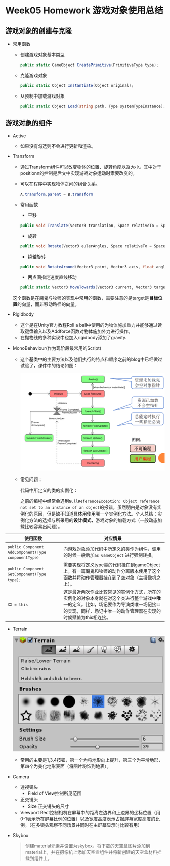 # Week05 Homework 游戏对象使用总结

## 游戏对象的创建与克隆

- 常用函数

  - 创建游戏对象基本类型

    ```csharp
    public static GameObject CreatePrimitive(PrimitiveType type);
    ```

  - 克隆游戏对象

    ```csharp
    public static Object Instantiate(Object original);
    ```

  - 从预制中加载游戏对象

    ```csharp
    public static Object Load(string path, Type systemTypeInstance);
    ```

## 游戏对象的组件

- Active

  - 如果没有勾选则不会进行更新和渲染。

- Transform

  - 通过Transform组件可以改变物体的位置、旋转角度以及大小。其中对于positionn的控制是后文中实现游戏对象运动时索要改变的。

  - 可以在程序中实现物体之间的组合关系。

    ```csharp
    A.transform.parent = B.transform
    ```

  - 常用函数

    - 平移

    ```csharp
    public void Translate(Vector3 translation, Space relativeTo = Space.Self);
    ```

    - 旋转

    ```csharp
    public void Rotate(Vector3 eulerAngles, Space relativeTo = Space.Self);
    ```

    - 绕轴旋转

    ```csharp
    public void RotateAround(Vector3 point, Vector3 axis, float angle);
    ```

    - 两点间指定速度直线移动

    ```csharp
    public static Vector3 MoveTowards(Vector3 current, Vector3 target, float maxDistanceDelta);
    ```

  这个函数是在魔鬼与牧师的实现中常用的函数，需要注意的是target是**目标位置**的向量，而非移动路径的向量。

- Rigidbody

  - 这个是在Unity官方教程Roll a ball中使用的为物体施加重力并能够通过读取键盘输入以及Addforce函数对物体施加外力进行操作。
  - 在抛物线的多种实现中也加入rigidbody添加了gravity. 

- MonoBehaviour(作为现阶段最常用的Script)

  - 这个基类中的主要方法以及他们执行的特点和顺序之前的blog中已经做过试验了，课件中的结论如图：

    ![img](https://github.com/Yuandi-Sherry/3DGameDesign/blob/master/Blog%E9%85%8D%E5%9B%BE/Week05_1.1.PNG?raw=true)

  - 常见问题：

    代码中所定义的类的实例化：

    ​	之前的编程中经常会遇到`NullReferenceException: Object reference not set to an instance of an object`的报错，虽然明白是对象没有实例化的原因，但是缺不知道具体用使用哪一个实例化方法。个人总结：实例化方法的选择与所采用的**设计模式**，游戏对象的加载方式（一般动态加载比较容易出问题）。

| 使用函数                                     | 对应情景                                     |
| ---------------------------------------- | ---------------------------------------- |
| `public Component AddComponent(Type componentType)` | 向游戏对象添加代码中所定义的类作为组件，调用的时候一般后加`as GameObject` 进行强制转换。 |
| ` public Component GetComponent(Type type); ` | 需要实现将定义type类的代码挂在到gameObject上，有一篇魔鬼和牧师的动作分离版本使用了这个函数并将动作管理器挂在到了空对象（主摄像机之上）。 |
| `XX = this`                              | 这是最近两次作业比较常见的实例化方式，所在的实例化的对象本身就在对这个类进行整个游戏中**唯一**的定义。比如，场记要作为导演类唯一场记接口的实现，同样，场记中唯一的动作管理器在实现的时候赋值为this相连接。 |

- Terrain

  ![img](https://github.com/Yuandi-Sherry/3DGameDesign/blob/master/Blog%E9%85%8D%E5%9B%BE/Week05_1.0.PNG?raw=true)

  - 常用的主要是1,3,4按钮，第一个为将地形向上提升，第三个为平滑地形，第四个为美化地形表面（将图片粉饰到地表）。

- Camera

  - 透视镜头
    - Field of View控制所见范围
  - 正交镜头
    - Size 正交镜头的尺寸
  - Viewport Rect控制相机在屏幕中的距离左边界和上边界的坐标位置（用0-1表示所在屏幕比例的位置）以及宽度高度表示占据屏幕宽度高度的比例。（在多镜头观察不同场景并同时在主屏幕显示时比较有用）

- Skybox

  > ​        创建material元素并设置为skybox，将下载的天空盒图片添加到material上，并在摄像机上添加天空盒组件并将新创建的天空盒材料挂载到组件上。